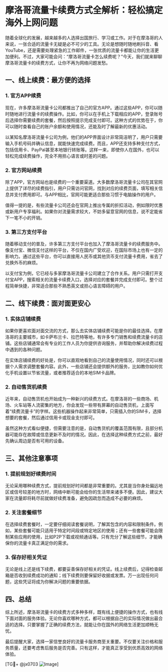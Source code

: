 # 摩洛哥流量卡续费方式全解析：轻松搞定海外上网问题

随着全球化的发展，越来越多的人选择出国旅行、学习或工作。对于在摩洛哥的人来说，一张合适的流量卡无疑是必不可少的工具。无论是想随时随地刷抖音、看YouTube，还是需要处理紧急的工作邮件，一张优质的流量卡都能让你的生活更加便利。不过，大家可能会问：“摩洛哥流量卡怎么续费呢？”今天，我们就来聊聊摩洛哥流量卡的续费方式，让你不再为网络问题发愁。

## 一、线上续费：最方便的选择

### 1. 官方APP续费

现在，许多摩洛哥流量卡公司都推出了自己的官方APP。通过这些APP，你可以随时随地进行流量卡的续费操作。比如，你可以在手机上下载相应的APP，登录账号后选择你需要续费的套餐，然后按照提示完成支付即可。这种方式的优势在于，你可以随时查看自己的账户余额和使用情况，还能及时了解最新的优惠活动。

以某知名摩洛哥流量卡公司为例，他们的APP界面设计非常简洁明了，用户只需要输入手机号码并确认信息，就能快速完成续费。而且，APP还支持多种支付方式，包括信用卡、PayPal甚至本地银行转账等。这样一来，即使你人在国外，也可以轻松完成续费操作，完全不用担心语言或时差的问题。

### 2. 官方网站续费

除了APP，官方网站也是续费的一个重要渠道。大多数摩洛哥流量卡公司在其官网上提供了详尽的续费指引，用户只需访问官网，找到对应的续费页面，填写相关信息并支付费用即可。与APP相比，官网可能更适合那些习惯于电脑操作的用户。

值得一提的是，有些流量卡公司还会在官网上推出专属的折扣活动，例如限时优惠或新用户专享福利。如果你对流量需求较大，不妨多留意官网的信息，说不定能省下一笔不小的开销。

### 3. 第三方支付平台

随着移动支付的普及，许多第三方支付平台也加入了摩洛哥流量卡的续费服务中。像支付宝、微信支付这样的平台，不仅在国内广受欢迎，在国际市场上也有一定的影响力。通过这些平台，你可以直接用人民币或其他货币支付流量卡费用，省去了兑换外币的麻烦。

以支付宝为例，它已经与多家摩洛哥流量卡公司建立了合作关系。用户只需打开支付宝APP，搜索相关的流量卡续费入口，选择对应的套餐并完成支付即可。整个过程简单快捷，非常适合那些不熟悉英文或担心语言障碍的用户。

## 二、线下续费：面对面更安心

### 1. 实体店铺续费

如果你更喜欢面对面交流的方式，那么去实体店铺续费可能是你的最佳选择。在摩洛哥的主要城市，如卡萨布兰卡、拉巴特等地，有许多专门销售和续费流量卡的店铺。这些店铺通常会有专业的工作人员为你提供咨询服务，并帮助你解决续费过程中遇到的各种问题。

在实体店铺续费的好处是，你可以直观地看到自己的流量使用情况，同时还可以根据个人需求调整套餐内容。此外，一些店铺还会提供额外的服务，比如教你如何优化手机设置以节省流量，或者推荐适合的本地SIM卡品牌。

### 2. 自动售货机续费

近年来，自动售货机也开始成为一种新兴的续费方式。在摩洛哥的一些商场、机场、火车站等人流密集的地方，你会发现一些带有屏幕的自动售货机，上面写着“续费流量卡”的字样。这些机器操作起来非常简单，只需插入你的SIM卡，选择想要的套餐，然后通过信用卡或现金支付即可。

虽然这种方式看似便捷，但需要注意的是，自动售货机的覆盖范围有限，且部分机器可能存在故障或信息更新不及时的情况。因此，在选择这种续费方式之前，最好先确认周边是否有可用的设备。

## 三、其他注意事项

### 1. 提前规划好续费时间

无论采用哪种续费方式，提前规划好时间都是非常重要的。尤其是当你身处偏远地区或信号较差的地方时，网络中断可能会给你的生活带来诸多不便。因此，建议大家在流量即将耗尽前就做好续费准备，避免因疏忽而造成不必要的麻烦。

### 2. 关注套餐细节

在选择续费套餐时，一定要仔细阅读套餐说明，了解其包含的内容和限制条件。例如，某些套餐可能只适用于特定时间段或特定地区的使用；还有一些套餐可能会限制某些应用的使用，比如P2P下载或视频通话等。只有充分了解这些细节，才能确保你的流量卡真正满足你的需求。

### 3. 保存好相关凭证

无论是线上还是线下续费，都要妥善保存好相关的凭证。线上续费后，记得检查邮箱是否收到续费成功的通知；线下续费则要保留好收据或发票。万一出现任何问题，这些凭证将成为你解决问题的重要依据。

## 四、总结

综上所述，摩洛哥流量卡的续费方式多种多样，既有线上便捷的操作方式，也有线下面对面的服务体验。无论你喜欢哪种方式，都可以根据自己的实际情况做出最合适的选择。只要掌握了正确的续费方法，就能让你在国外的网络生活更加顺畅无忧。

最后提醒大家，选择一家信誉良好的流量卡服务商至关重要。不仅要关注价格和服务质量，还要考虑售后服务是否完善。只有这样，才能真正享受到优质高效的网络体验。

[TG💪+ @jx0703 ![Image](https://github.com/user-attachments/assets/dbca1d08-cadb-493c-b0ec-ad6f7a83f270)]